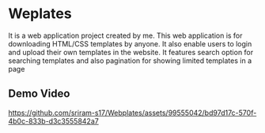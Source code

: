 ﻿# Weplates
It is a web application project created by me. This web application is for downloading HTML/CSS templates by anyone. It also enable users to login and upload their own templates in the website. It features search option for searching templates and also pagination for showing limited templates in a page

## Demo Video
https://github.com/sriram-s17/Webplates/assets/99555042/bd97d17c-570f-4b0c-833b-d3c3555842a7

